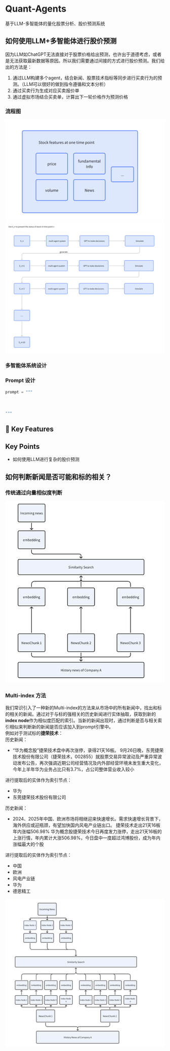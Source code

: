 # Quant-Agents
基于LLM-多智能体的量化股票分析、股价预测系统

## 如何使用LLM+多智能体进行股价预测
因为LLM如ChatGPT无法直接对于股票价格给出预测，也许出于道德考虑，或者是无法获取最新数据等原因。所以我们需要通过间接的方式进行股价预测。我们给出的方法是：
1. 通过LLM构建多个agent，结合新闻、股票技术指标等同步进行买卖行为的预测。（LLM可以很好的做到指令遵循和文本分析）  
2. 通过买卖行为生成对应买卖报价单
3. 通过虚拟市场结合买卖单，计算出下一轮价格作为预测价格


### 流程图
![](./imgs/feature.png)
![flow chart](./imgs/flowchart.png)

### 多智能体系统设计


### Prompt 设计
```python
prompt = """



"""
```
## 🎯 Key Features

## Key Points
- 如何使用LLM进行复杂的股价预测

## 如何判断新闻是否可能和标的相关？

### 传统通过向量相似度判断
![](./imgs/normal_index.png)

### Multi-index 方法
我们常识引入了一种新的Multi-index的方法来从市场中的所有新闻中，找出和标的相关的新闻。通过对于与标的强相关的历史新闻进行实体抽取，获取到新的**index node**作为相似度匹配的索引。当新的新闻出现时，通过判断是否与相关索引相似来判断新的新闻是否应该加入到prompt引擎中。  
例如对于测试标的**捷荣技术**：  
历史新闻：
- “华为概念股”捷荣技术盘中再次涨停，录得21天16板。 9月26日晚，东莞捷荣技术股份有限公司（捷荣技术，002855）就股票交易异常波动及严重异常波动发布公告，再次强调近期公司经营情况及内外部经营环境未发生重大变化，今年上半年华为业务占比只有3.7%，占公司整体营业收入较小

进行提取后的实体作为索引节点：
- 华为
- 东莞捷荣技术股份有限公司

历史新闻：
- 2024、2025年中国、欧洲市场将相继迎来快速增长。需求快速增长背景下，海外供应或迎瓶颈，有望加快国内风电产业链出口。 捷荣技术走出21天16板 年内涨幅506.98% 华为概念股捷荣技术今日再度发力涨停，走出21天16板的上涨行情，年内累计大涨506.98%，今日盘中一度超过鸿博股份，成为年内涨幅最大的个股

进行提取后的实体作为索引节点：
- 中国
- 欧洲
- 风电产业链
- 华为
- 德恩精工


![](./imgs/multi_index.png)